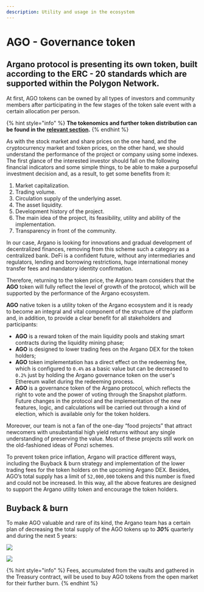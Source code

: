 ```yaml
---
description: Utility and usage in the ecosystem
---
```


# AGO - Governance token

## Argano protocol is presenting its own token, built according to the ERC - 20 standards which are supported within the Polygon Network.

At first, AGO tokens can be owned by all types of investors and community members after participating in the few stages of the token sale event with a certain allocation per person.

{% hint style="info" %}
**The tokenomics and further token distribution can be found in the** [**relevant section**](tokenomics.md#agonomics-and-initial-distribution)**.**
{% endhint %}

As with the stock market and share prices on the one hand, and the cryptocurrency market and token prices, on the other hand, we should understand the performance of the project or company using some indexes. The first glance of the interested investor should fall on the following financial indicators and some simple things, to be able to make a purposeful investment decision and, as a result, to get some benefits from it:

1. Market capitalization.
2. Trading volume.
3. Circulation supply of the underlying asset.
4. The asset liquidity.
5. Development history of the project.
6. The main idea of ​​the project, its feasibility, utility and ability of the implementation.
7. Transparency in front of the community.

In our case, Argano is looking for innovations and gradual development of decentralized finances, removing from this scheme such a category as a centralized bank. DeFi is a confident future, without any intermediaries and regulators, lending and borrowing restrictions, huge international money transfer fees and mandatory identity confirmation.

Therefore, returning to the token price, the Argano team considers that the **AGO** token will fully reflect the level of growth of the protocol, which will be supported by the performance of the Argano ecosystem.

**AGO** native token is a utility token of the Argano ecosystem and it is ready to become an integral and vital component of the structure of the platform and, in addition, to provide a clear benefit for all stakeholders and participants:

* **AGO** is a reward token of the main liquidity pools and staking smart contracts during the liquidity mining phase;
* **AGO** is designed to lower trading fees on the Argano DEX for the token holders;
* **AGO** token implementation has a direct effect on the redeeming fee, which is configured to `0.4%` as a basic value but can be decreased to `0.2%` just by holding the Argano governance token on the user's Ethereum wallet during the redeeming process.
* **AGO** is a governance token of the Argano protocol, which reflects the right to vote and the power of voting through the Snapshot platform. Future changes in the protocol and the implementation of the new features, logic, and calculations will be carried out through a kind of election, which is available only for the token holders.

Moreover, our team is not a fan of the one-day “food projects” that attract newcomers with unsubstantial high yield returns without any single understanding of preserving the value. Most of these projects still work on the old-fashioned ideas of Ponzi schemes.

To prevent token price inflation, Argano will practice different ways, including the Buyback & burn strategy and implementation of the lower trading fees for the token holders on the upcoming Argano DEX. Besides, AGO’s total supply has a limit of `52,000,000` tokens and this number is fixed and could not be increased. In this way, all the above features are designed to support the Argano utility token and encourage the token holders.

## Buyback & burn

To make AGO valuable and rare of its kind, the Argano team has a certain plan of decreasing the total supply of the AGO tokens up to _**30%**_ quarterly and during the next 5 years:

![](.gitbook/assets/frame-12%20%281%29.png)

![](.gitbook/assets/frame-14.png)

{% hint style="info" %}
Fees, accumulated from the vaults and gathered in the Treasury contract, will be used to buy AGO tokens from the open market for their further burn.
{% endhint %}

